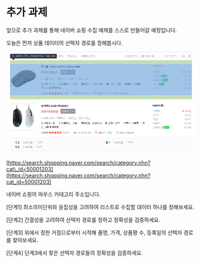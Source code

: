 # 추가 과제

앞으로 추가 과제를 통해 네이버 쇼핑 수집 예제를 스스로 만들어갈 예정입니다. 

오늘은 먼저 상품 데이터의 선택자 경로를 정해봅시다.

![](../../.gitbook/assets/image%20%28120%29.png)

[https://search.shopping.naver.com/search/category.nhn?cat\_id=50001203](https://search.shopping.naver.com/search/category.nhn?cat_id=50001203) 

네이버 쇼핑의 마우스 카테고리 주소입니다.



\[단계1\] 최소의미단위와 응집성을 고려하여 리스트로 수집할 데이터 하나를 정해보세요. 

\[단계2\] 간결성을 고려하여 선택자 경로를 정하고 정확성을 검증하세요. 

\[단계3\] 위에서 정한 거점으로부터 시작해 품명, 가격, 상품평 수, 등록일의 선택자 경로를 찾아보세요. 

\[단계4\] 단계3에서 찾은 선택자 경로들의 정확성을 검증하세요.

